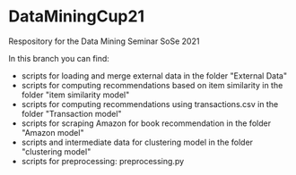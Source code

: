 # DataMiningCup21
Respository for the Data Mining Seminar SoSe 2021

In this branch you can find: <br/>
  * scripts for loading and merge external data in the folder "External Data"<br/>
  * scripts for computing recommendations based on item similarity in the folder "item similarity model"  <br/>
  * scripts for computing recommendations using transactions.csv in the folder "Transaction model"  <br/>
  * scripts for scraping Amazon for book recommendation in the folder "Amazon model"  <br/>
  * scripts and intermediate data for clustering model in the folder "clustering model"  <br/>
  * scripts for preprocessing: preprocessing.py <br/>
 
